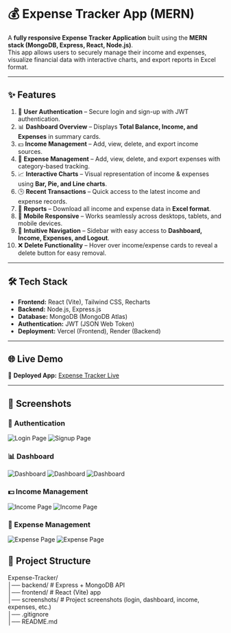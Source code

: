 # 💰 Expense Tracker App (MERN)

A **fully responsive Expense Tracker Application** built using the **MERN stack (MongoDB, Express, React, Node.js)**.  
This app allows users to securely manage their income and expenses, visualize financial data with interactive charts, and export reports in Excel format.

---

## ✨ Features

1. 🔐 **User Authentication** – Secure login and sign-up with JWT authentication.
2. 📊 **Dashboard Overview** – Displays **Total Balance, Income, and Expenses** in summary cards.
3. 💵 **Income Management** – Add, view, delete, and export income sources.
4. 🧾 **Expense Management** – Add, view, delete, and export expenses with category-based tracking.
5. 📈 **Interactive Charts** – Visual representation of income & expenses using **Bar, Pie, and Line charts**.
6. 🕒 **Recent Transactions** – Quick access to the latest income and expense records.
7. 📑 **Reports** – Download all income and expense data in **Excel format**.
8. 📱 **Mobile Responsive** – Works seamlessly across desktops, tablets, and mobile devices.
9. 🧭 **Intuitive Navigation** – Sidebar with easy access to **Dashboard, Income, Expenses, and Logout**.
10. ❌ **Delete Functionality** – Hover over income/expense cards to reveal a delete button for easy removal.

---

## 🛠️ Tech Stack

- **Frontend:** React (Vite), Tailwind CSS, Recharts
- **Backend:** Node.js, Express.js
- **Database:** MongoDB (MongoDB Atlas)
- **Authentication:** JWT (JSON Web Token)
- **Deployment:** Vercel (Frontend), Render (Backend)

---

## 🌐 Live Demo

🔗 **Deployed App:** [Expense Tracker Live](https://income-and-expense-tracker-sai.vercel.app/)

---

## 📸 Screenshots

### 🔑 Authentication

![Login Page](./screenshots/login.png)
![Signup Page](./screenshots/signup.png)

### 📊 Dashboard

![Dashboard](./screenshots/dashboard1.png)
![Dashboard](./screenshots/dashboard2.png)
![Dashboard](./screenshots/dashboard3.png)

### 💵 Income Management

![Income Page](./screenshots/income.png)
![Income Page](./screenshots/income1.png)

### 🧾 Expense Management

![Expense Page](./screenshots/expense.png)
![Expense Page](./screenshots/expense1.png)

## 📂 Project Structure

Expense-Tracker/  
│── backend/ # Express + MongoDB API  
│── frontend/ # React (Vite) app  
│── screenshots/ # Project screenshots (login, dashboard, income, expenses, etc.)  
│── .gitignore  
│── README.md
